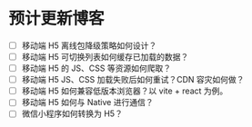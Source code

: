 # 预计更新博客

- [ ] 移动端 H5 离线包降级策略如何设计？
- [ ] 移动端 H5 可切换列表如何缓存已加载的数据？
- [ ] 移动端 H5 的 JS、CSS 等资源如何爬取？
- [ ] 移动端 H5 JS、CSS 加载失败后如何重试？CDN 容灾如何做？
- [ ] 移动端 H5 如何兼容低版本浏览器？以 vite + react 为例。
- [ ] 移动端 H5 如何与 Native 进行通信？
- [ ] 微信小程序如何转换为 H5？

